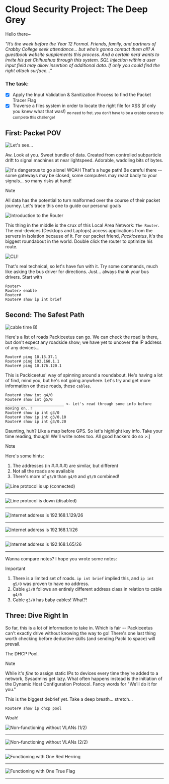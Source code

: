 # Cloud Security Project: The Deep Grey
Hello there~

_"It’s the week before the Year 12 Formal. Friends, family, and partners of Crabby College seek attendance… but who’s gonna contact them all? 
A guestbook website supplements this process. And a certain nerd wants to invite his pet Chihuahua through this system. 
SQL Injection within a user input field may allow insertion of additional data. If only you could find the right attack surface…"_

### The task:
- [x] Apply the Input Validation & Sanitization Process to find the Packet Tracer Flag
- [x] Traverse a files system in order to locate the right file for XSS (if only you knew what that was!)
<sub>no need to fret. you don't have to be a crabby canary to complete this challenge!</sub>

## First: Packet POV
![Let's see...](https://github.com/Iozhewa/LandingPages/blob/main/Yeshua/assets/BetterBeginnings.jpeg)

Aw. Look at you. Sweet bundle of data. Created from controlled subparticle drift to signal machines at near
lightspeed. Adorable, waddling bits of bytes.

![It's dangerous to go alone!](https://github.com/Iozhewa/LandingPages/blob/main/Yeshua/assets/hUH.png)
WOAH
That's a huge path! Be careful there -- some gateways may be closed, some computers may react badly to your signals...
so many risks at hand!
>[!NOTE]
>All data has the potential to turn malformed over the course of their packet journey. Let's trace this one to guide our personal goals

![Introduction to the Router](https://github.com/Iozhewa/LandingPages/blob/main/Yeshua/assets/funnymachine.png)

This thing in the middle is the crux of this Local Area Network: `The Router`. The end-devices (Desktops and Laptops) access applications from the servers in isolation because of it. For our packet friend, _Packiceetus_, it's the biggest roundabout in the world.
Double click the router to optimize his route.

![CLI!](https://github.com/Iozhewa/LandingPages/blob/main/Yeshua/assets/scary.png)

That's real technical, so let's have fun with it. Try some commands, much like asking the bus driver for directions.
Just... always thank your bus drivers. Start with
```
Router>
Router> enable
Router#
Router# show ip int brief
```
## Second: The Safest Path

![cable time B)](https://github.com/Iozhewa/LandingPages/blob/main/Yeshua/assets/cables.png)

Here's a list of roads Packiceetus can go. We can check the road is there, but don't expect any roadside show; we have yet
to uncover the IP address of any devices...
```
Router# ping 10.13.37.1
Router# ping 192.168.1.1
Router# ping 10.176.120.1
```
This is Packiceetus' way of spinning around a roundabout. He's having a lot of find, mind you, but he's not going anywhere.
Let's try and get more information on these roads, these `cables`.
```
Router# show int g4/0
Router# show int g5/0
__________________________ <- Let's read through some info before moving on..!
Router# show ip int g3/0
Router# show ip int g3/0.10
Router# show ip int g3/0.20
```
Daunting, huh? Like a map before GPS. So let's highlight key info. Take your time reading, though!
We'll write notes too. All good hackers do so >:]
>[!NOTE]
>Here's some hints:
>1. The addresses (in #.#.#.#) are similar, but different
>2. Not all the roads are available
>3. There's more of `g3/0` than `g4/0` and `g5/0` combined!

![Line protocol is up (connected)](https://github.com/Iozhewa/LandingPages/blob/main/Yeshua/assets/DefinedConnection.png)
______________________________________________________________________________________________________________________
![Line protocol is down (disabled)](https://github.com/Iozhewa/LandingPages/blob/main/Yeshua/assets/CableDisabled.png)
______________________________________________________________________________________________________________________
![Internet address is 192.168.1.129/26](https://github.com/Iozhewa/LandingPages/blob/main/Yeshua/assets/SimplifyingSpecificInterface.png)
______________________________________________________________________________________________________________________
![Internet address is 192.168.1.1/26](https://github.com/Iozhewa/LandingPages/blob/main/Yeshua/assets/EncapsulatedVLAN.png)
______________________________________________________________________________________________________________________
![Internet address is 192.168.1.65/26](https://github.com/Iozhewa/LandingPages/blob/main/Yeshua/assets/EncapsulationRevealingPathway.png)
______________________________________________________________________________________________________________________

Wanna compare notes? I hope you wrote some notes:
>[!IMPORTANT]
>1. There is a limited set of roads. `ip int brief` implied this, and `ip int g5/0` was proven to have no address.
>2. Cable `g3/0` follows an entirely different address class in relation to cable `g4/0`
>3. Cable `g3/0` has baby cables! What?!

## Three: Dive Right In
So far, this is a lot of information to take in. Which is fair -- Packiceetus can't exactly drive without knowing the way to go! There's one last thing worth checking before deductive skills (and sending Packi to space) will prevail.

The DHCP Pool.
>[!NOTE]
>While it's _fine_ to assign static IPs to devices every time they're added to a network, Sysadmins get lazy. What often
>happens instead is the initiation of the Dynamic Host Configuration Protocol. Fancy words for "We'll do it for you."

This is the biggest debrief yet. Take a deep breath... stretch...
```
Router# show ip dhcp pool
```

Woah!

![Non-functioning without VLANs (1/2)](https://github.com/Iozhewa/LandingPages/blob/main/Yeshua/assets/AboveNetwork.png)
______________________________________________________________________________________________________________________
![Non-functioning without VLANs (2/2)](https://github.com/Iozhewa/LandingPages/blob/main/Yeshua/assets/BelowNetwork.png)
______________________________________________________________________________________________________________________
![Functioning with One Red Herring](https://github.com/Iozhewa/LandingPages/blob/main/Yeshua/assets/TopCorner.png)
______________________________________________________________________________________________________________________
![Functioning with One True Flag](https://github.com/Iozhewa/LandingPages/blob/main/Yeshua/assets/BottomCorner.png)
______________________________________________________________________________________________________________________
